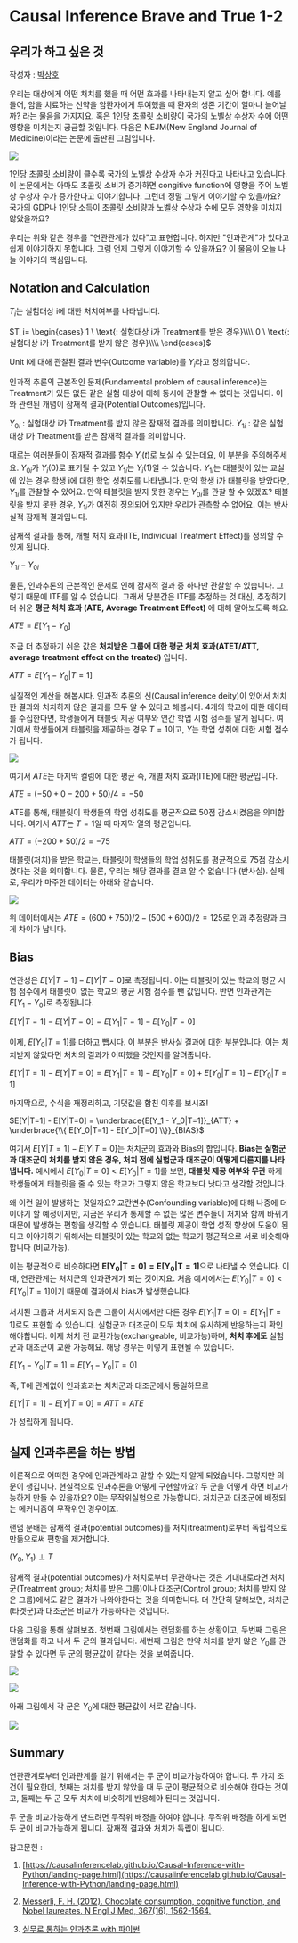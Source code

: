 # Causal Inference Brave and True 1-2

## 우리가 하고 싶은 것
작성자 : [박상호](https://www.linkedin.com/in/shstat1729/)

우리는 대상에게 어떤 처치를 했을 때 어떤 효과를 나타내는지 알고 싶어 합니다. 예를 들어, 암을 치료하는 신약을 암환자에게 투여했을 때 환자의 생존 기간이 얼마나 늘어날까? 라는 물음을 가지지요. 혹은 1인당 초콜릿 소비량이 국가의 노벨상 수상자 수에 어떤 영향을 미치는지 궁금할 것입니다. 다음은 NEJM(New England Journal of Medicine)이라는 논문에 출판된 그림입니다.

![](../pics/Chapter1-01.png)

1인당 초콜릿 소비량이 클수록 국가의 노벨상 수상자 수가 커진다고 나타내고 있습니다. 이 논문에서는 아마도 초콜릿 소비가 증가하면 congitive function에 영향을 주어 노벨상 수상자 수가 증가한다고 이야기합니다. 그런데 정말 그렇게 이야기할 수 있을까요? 국가의 GDP나 1인당 소득이 초콜릿 소비량과 노벨상 수상자 수에 모두 영향을 미치지 않았을까요?

우리는 위와 같은 경우를 "연관관계가 있다"고 표현합니다. 하지만 "인과관계"가 있다고 쉽게 이야기하지 못합니다. 그럼 언제 그렇게 이야기할 수 있을까요? 이 물음이 오늘 나눌 이야기의 핵심입니다.

## Notation and Calculation
$T_i$는 실험대상 i에 대한 처치여부를 나타냅니다.

$T_i=
\begin{cases}
1 \ \text{: 실험대상 i가 Treatment를 받은 경우}\\\\
0 \ \text{: 실험대상 i가 Treatment를 받지 않은 경우}\\\\
\end{cases}$

Unit i에 대해 관찰된 결과 변수(Outcome variable)를 $Y_i$라고 정의합니다.

인과적 추론의 근본적인 문제(Fundamental problem of causal inference)는 Treatment가 있든 없든 같은 실험 대상에 대해 동시에 관찰할 수 없다는 것입니다. 이와 관련된 개념이 잠재적 결과(Potential Outcomes)입니다.

$Y_{0i}$ : 실험대상 i가 Treatment를 받지 않은 잠재적 결과를 의미합니다.
$Y_{1i}$ : 같은 실험대상 i가 Treatment를 받은 잠재적 결과를 의미합니다.

때로는 여러분들이 잠재적 결과를 함수 $Y_i(t)$로 보실 수 있는데요, 이 부분을 주의해주세요. $Y_{0i}$가 $Y_i(0)$로 표기될 수 있고 $Y_{1i}$는 $Y_i(1)$일 수 있습니다. $Y_{1i}$는 태블릿이 있는 교실에 있는 경우 학생 i에 대한 학업 성취도를 나타냅니다. 만약 학생 i가 태블릿을 받았다면, $Y_{1i}$를 관찰할 수 있어요. 만약 태블릿을 받지 못한 경우는 $Y_{0i}$를 관찰 할 수 있겠죠? 태블릿을 받지 못한 경우, $Y_{1i}$가 여전히 정의되어 있지만 우리가 관측할 수 없어요. 이는 반사실적 잠재적 결과입니다.

잠재적 결과를 통해, 개별 처치 효과(ITE, Individual Treatment Effect)를 정의할 수 있게 됩니다.

$Y_{1i} - Y_{0i}$

물론, 인과추론의 근본적인 문제로 인해 잠재적 결과 중 하나만 관찰할 수 있습니다. 그렇기 때문에 ITE를 알 수 없습니다. 그래서 당분간은 ITE를 추정하는 것 대신, 추정하기 더 쉬운 **평균 처치 효과 (ATE, Average Treatment Effect)** 에 대해 알아보도록 해요.

$ATE = E[Y_1 - Y_0]$

조금 더 추정하기 쉬운 값은 **처치받은 그룹에 대한 평균 처치 효과(ATET/ATT, average treatment effect on the treated)** 입니다.

$ATT = E[Y_1 - Y_0 | T=1]$

실질적인 계산을 해봅시다. 인과적 추론의 신(Causal inference deity)이 있어서 처치한 결과와 처치하지 않은 결과를 모두 알 수 있다고 해봅시다. 4개의 학교에 대한 데이터를 수집한다면, 학생들에게 태블릿 제공 여부와 연간 학업 시험 점수를 알게 됩니다. 여기에서 학생들에게 태블릿을 제공하는 경우 $T=1$이고, $Y$는 학업 성취에 대한 시험 점수가 됩니다.

![](../pics/Chapter1-02.png)

여기서 $ATE$는 마지막 컬럼에 대한 평균 즉, 개별 처치 효과(ITE)에 대한 평균입니다.

$ATE=(-50 + 0 - 200 + 50)/4 = -50$

ATE를 통해, 태블릿이 학생들의 학업 성취도를 평균적으로 50점 감소시켰음을 의미합니다. 여기서 $ATT$는 $T=1$일 때 마지막 열의 평균입니다.

$ATT=(- 200 + 50)/2 = -75$

태블릿(처치)을 받은 학교는, 태블릿이 학생들의 학업 성취도를 평균적으로 75점 감소시켰다는 것을 의미합니다. 물론, 우리는 해당 결과를 결코 알 수 없습니다 (반사실). 실제로, 우리가 마주한 데이터는 아래와 같습니다.

![](../pics/Chapter1-03.png)

위 데이터에서는 $ATE=(600+750)/2 - (500 + 600)/2 = 125$로 인과 추정량과 크게 차이가 납니다.

## Bias
연관성은 $E[Y|T=1] - E[Y|T=0]$로 측정됩니다. 이는 태블릿이 있는 학교의 평균 시험 점수에서 태블릿이 없는 학교의 평균 시험 점수를 뺀 값입니다. 반면 인과관계는 $E[Y_1 - Y_0]$로 측정됩니다.

$E[Y|T=1] - E[Y|T=0] = E[Y_1|T=1] - E[Y_0|T=0]$

이제, $E[Y_0|T=1]$를 더하고 뺍시다. 이 부분은 반사실 결과에 대한 부분입니다. 이는 처치받지 않았다면 처치의 결과가 어떠했을 것인지를 알려줍니다.

$E[Y|T=1] - E[Y|T=0] = E[Y_1|T=1] - E[Y_0|T=0] + E[Y_0|T=1] - E[Y_0|T=1]$

마지막으로, 수식을 재정리하고, 기댓값을 합친 이후를 보시죠!
     
$E[Y|T=1] - E[Y|T=0] = \underbrace{E[Y_1 - Y_0|T=1]}_{ATT} + \underbrace{\\{ E[Y_0|T=1] - E[Y_0|T=0] \\}}_{BIAS}$


여기서 $E[Y|T=1] - E[Y|T=0]$는 처치군의 효과와 Bias의 합입니다. **Bias는 실험군과 대조군이 처치를 받지 않은 경우, 처치 전에 실험군과 대조군이 어떻게 다른지를 나타냅니다.** 예시에서 $E[Y_0|T=0] < E[Y_0|T=1]$를 보면, **태블릿 제공 여부와 무관** 하게 학생들에게 태블릿을 줄 수 있는 학교가 그렇지 않은 학교보다 낫다고 생각할 것입니다. 

왜 이런 일이 발생하는 것일까요? 교란변수(Confounding variable)에 대해 나중에 더 이야기 할 예정이지만, 지금은 우리가 통제할 수 없는 많은 변수들이 처치와 함께 바뀌기 때문에 발생하는 편향을 생각할 수 있습니다. 태블릿 제공이 학업 성적 향상에 도움이 된다고 이야기하기 위해서는 태블릿이 있는 학교와 없는 학교가 평균적으로 서로 비슷해야 합니다 (비교가능).

이는 평균적으로 비슷하다면 $\mathbf{E[Y_0|T=0] = E[Y_0|T=1]}$으로 나타낼 수 있습니다. 이때, 연관관계는 처치군의 인과관계가 되는 것이지요. 처음 예시에서는 $E[Y_0|T=0] < E[Y_0|T=1]$이기 때문에 결과에서 bias가 발생했습니다.

처치된 그룹과 처치되지 않은 그룹이 처치에서만 다른 경우 $E[Y_1|T=0] = E[Y_1|T=1]$로도 표현할 수 있습니다. 실험군과 대조군이 모두 처치에 유사하게 반응하는지 확인해야합니다. 이제 처치 전 교환가능(exchangeable, 비교가능)하며, **처치 후에도** 실험군과 대조군이 교환 가능해요. 해당 경우는 이렇게 표현될 수 있습니다.

$E[Y_1 - Y_0|T=1]=E[Y_1 - Y_0|T=0]$

즉, T에 관계없이 인과효과는 처치군과 대조군에서 동일하므로 

$E[Y|T=1] - E[Y|T=0] = ATT = ATE$

가 성립하게 됩니다.


## 실제 인과추론을 하는 방법

이론적으로 어떠한 경우에 인과관계라고 말할 수 있는지 알게 되었습니다. 그렇지만 의문이 생깁니다. 현실적으로 인과추론을 어떻게 구현할까요? 두 군을 어떻게 하면 비교가능하게 만들 수 있을까요? 이는 무작위실험으로 가능합니다. 처치군과 대조군에 배정되는 메커니즘이 무작위인 경우이죠.

랜덤 분배는 잠재적 결과(potential outcomes)를 처치(treatment)로부터 독립적으로 만듦으로써 편향을 제거합니다.

$(Y_0, Y_1) \perp T$

잠재적 결과(potential outcomes)가 처치로부터 무관하다는 것은 기대대로라면 처치군(Treatment group; 처치를 받은 그룹)이나 대조군(Control group; 처치를 받지 않은 그룹)에서도 같은 결과가 나와야한다는 것을 의미합니다. 더 간단히 말해보면, 처치군(타겟군)과 대조군은 비교가 가능하다는 것입니다.

다음 그림을 통해 살펴보죠. 첫번째 그림에서는 랜덤화를 하는 상황이고, 두번째 그림은 랜덤화를 하고 나서 두 군의 결과입니다. 세번째 그림은 만약 처치를 받지 않은 $Y_0$를 관찰할 수 있다면 두 군의 평균값이 같다는 것을 보여줍니다.

![](../pics/Chapter1-04.png)

![](../pics/Chapter1-05.png)

아래 그림에서 각 군은 $Y_0$에 대한 평균값이 서로 같습니다.

![](../pics/Chapter1-06.png)

## Summary
연관관계로부터 인과관계를 알기 위해서는 두 군이 비교가능하여야 합니다. 두 가지 조건이 필요한데, 첫째는 처치를 받지 않았을 때 두 군이 평균적으로 비슷해야 한다는 것이고, 둘째는 두 군 모두 처치에 비슷하게 반응해야 된다는 것입니다.

두 군을 비교가능하게 만드려면 무작위 배정을 하여야 합니다. 무작위 배정을 하게 되면 두 군이 비교가능하게 됩니다. 잠재적 결과와 처치가 독립이 됩니다.

참고문헌 : 
1. [https://causalinferencelab.github.io/Causal-Inference-with-Python/landing-page.html](https://causalinferencelab.github.io/Causal-Inference-with-Python/landing-page.html)

2. [Messerli, F. H. (2012). Chocolate consumption, cognitive function, and Nobel laureates. N Engl J Med, 367(16), 1562-1564.](https://cbb.sjtu.edu.cn/~jingli/courses/2018fall/bi372/files/NEJM.pdf)

3. [실무로 통하는 인과추론 with 파이썬](https://product.kyobobook.co.kr/detail/S000212577153)